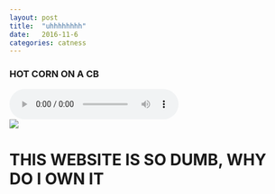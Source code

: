```yaml
---
layout: post
title:  "uhhhhhhhh"
date:   2016-11-6
categories: catness
---
```

<html>
<body>
<h3>HOT CORN ON A CB</h3>
<div id="musicpls">
<audio src="https://www.dropbox.com/s/up5hnasiheyoaeo/Mickey%20Mouse%20Clubhouse%20Theme%20Song%20HD%20%20%20Lyrics.mp3?dl=0" controls preload="auto" autobuffer autoplay></audio>
</div>
<img src="http://www.publicdomainpictures.net/pictures/30000/velka/annoyed-cat.jpg"/>
<h1>THIS WEBSITE IS SO DUMB, WHY DO I OWN IT
</h1>
</body>
</html>
